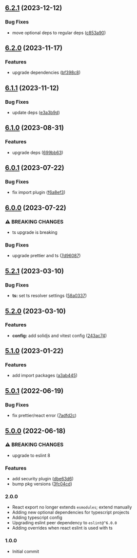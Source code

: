 ## [6.2.1](https://github.com/atomicpages/eslint-config/compare/v6.2.0...v6.2.1) (2023-12-12)


### Bug Fixes

* move optional deps to regular deps ([c853a90](https://github.com/atomicpages/eslint-config/commit/c853a904cca2a8d1f8490463c964507ff5e6c01b))

## [6.2.0](https://github.com/atomicpages/eslint-config/compare/v6.1.1...v6.2.0) (2023-11-17)


### Features

* upgrade dependencies ([bf398c8](https://github.com/atomicpages/eslint-config/commit/bf398c8153f6fb4f122418dfeb6fc7ec618f5e65))

## [6.1.1](https://github.com/atomicpages/eslint-config/compare/v6.1.0...v6.1.1) (2023-11-12)


### Bug Fixes

* update deps ([e3a3b9d](https://github.com/atomicpages/eslint-config/commit/e3a3b9d4bddc89ea0c7b6639ddca788da3e6d898))

## [6.1.0](https://github.com/atomicpages/eslint-config/compare/v6.0.1...v6.1.0) (2023-08-31)

### Features

- upgrade deps
  ([699bb63](https://github.com/atomicpages/eslint-config/commit/699bb638fc3cb9d2f22b5584f5f09f7b6c4f44dd))

## [6.0.1](https://github.com/atomicpages/eslint-config/compare/v6.0.0...v6.0.1) (2023-07-22)

### Bug Fixes

- fix import plugin
  ([f6a8ef3](https://github.com/atomicpages/eslint-config/commit/f6a8ef3303717f93bfd071a379dfab334b3eda0d))

## [6.0.0](https://github.com/atomicpages/eslint-config/compare/v5.2.1...v6.0.0) (2023-07-22)

### ⚠ BREAKING CHANGES

- ts upgrade is breaking

### Bug Fixes

- upgrade prettier and ts
  ([7d96087](https://github.com/atomicpages/eslint-config/commit/7d960879e9360ee24f886c7fa7ccf129aa544dd9))

## [5.2.1](https://github.com/atomicpages/eslint-config/compare/v5.2.0...v5.2.1) (2023-03-10)

### Bug Fixes

- **ts:** set ts resolver settings
  ([58a0337](https://github.com/atomicpages/eslint-config/commit/58a0337739f352ed9631a16bec7cfeca62cf3a6e))

## [5.2.0](https://github.com/atomicpages/eslint-config/compare/v5.1.0...v5.2.0) (2023-03-10)

### Features

- **config:** add solidjs and vitest config
  ([243ac74](https://github.com/atomicpages/eslint-config/commit/243ac74c195cf670d72b543162735442b4f971d8))

## [5.1.0](https://github.com/atomicpages/eslint-config/compare/v5.0.1...v5.1.0) (2023-01-22)

### Features

- add import packages
  ([a3ab445](https://github.com/atomicpages/eslint-config/commit/a3ab445ba890cc960fb1a6d97283ceebc4e6b7b0))

## [5.0.1](https://github.com/atomicpages/eslint-config/compare/v5.0.0...v5.0.1) (2022-06-19)

### Bug Fixes

- fix prettier/react error
  ([7adfd2c](https://github.com/atomicpages/eslint-config/commit/7adfd2ced9ca033bc38d34eee9680b3d8dc05c19))

## [5.0.0](https://github.com/atomicpages/eslint-config/compare/v4.3.0...v5.0.0) (2022-06-18)

### ⚠ BREAKING CHANGES

- upgrade to eslint 8

### Features

- add security plugin
  ([dbe63d6](https://github.com/atomicpages/eslint-config/commit/dbe63d65f887f4232664300fd96b3abfed5c7988))
- bump pkg versions
  ([3fc04cd](https://github.com/atomicpages/eslint-config/commit/3fc04cd9dec007f4e72247864d498ac609407650))

### 2.0.0

- React export no longer extends `esmodules`; extend manually
- Adding new optional dependencies for typescript projects
- Adding typescript config
- Upgrading eslint peer dependency to `eslint@^6.0.0`
- Adding overrides when react eslint is used with ts

### 1.0.0

- Initial commit
